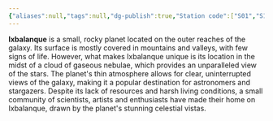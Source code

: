 ```yaml
---
{"aliases":null,"tags":null,"dg-publish":true,"Station code":["S01","S13"],"Universal Name":"","permalink":"/narrative/locations/worlds/ixbalanque/","dgPassFrontmatter":true}
---
```




**Ixbalanque** is a small, rocky planet located on the outer reaches of the galaxy. Its surface is mostly covered in mountains and valleys, with few signs of life. However, what makes Ixbalanque unique is its location in the midst of a cloud of gaseous nebulae, which provides an unparalleled view of the stars. The planet's thin atmosphere allows for clear, uninterrupted views of the galaxy, making it a popular destination for astronomers and stargazers. Despite its lack of resources and harsh living conditions, a small community of scientists, artists and enthusiasts have made their home on Ixbalanque, drawn by the planet's stunning celestial vistas.